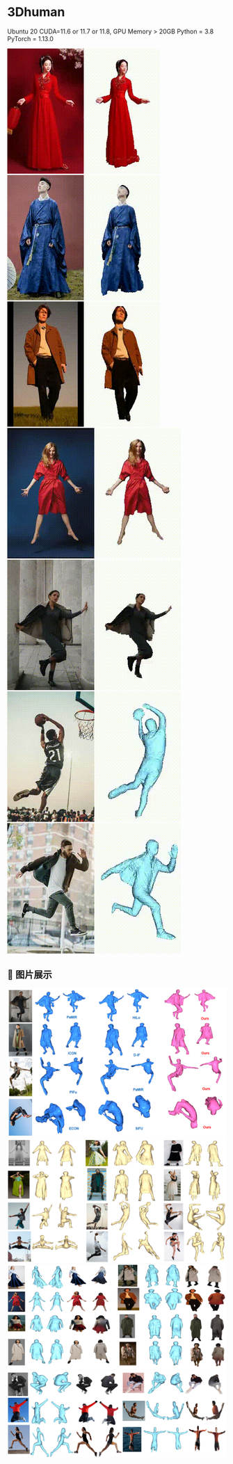 # 3Dhuman
Ubuntu 20 
CUDA=11.6 or 11.7 or 11.8, GPU Memory > 20GB
Python = 3.8
PyTorch = 1.13.0 




![Demo GIF](examples/output.gif) ![Demo GIF](examples/output2.gif) ![Demo GIF](examples/output4.gif) 
![Demo GIF](examples/1.gif) ![Demo GIF](examples/3.gif) ![Demo GIF](examples/4.gif) ![Demo GIF](examples/6.gif)
## 📸 图片展示
![Image 1](examples/comparsion.PNG)
![Image 2](examples/pose.PNG)
![Image 3](examples/colors_loose.PNG)
![Image 4](examples/colors_pose.PNG)
